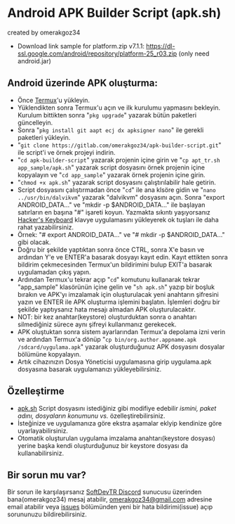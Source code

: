# Android APK Builder Script (apk.sh)
created by omerakgoz34

* Download link sample for platform.zip v7.1.1: https://dl-ssl.google.com/android/repository/platform-25_r03.zip
(only need android.jar)

## Android üzerinde APK oluşturma:

* Önce [Termux](https://play.google.com/store/apps/details?id=com.termux)'u yükleyin.
* Yüklendikten sonra Termux'u açın ve ilk kurulumu yapmasını bekleyin. Kurulum bittikten sonra "`pkg upgrade`" yazarak bütün paketleri güncelleyin.
* Sonra "`pkg install git aapt ecj dx apksigner nano`" ile gerekli paketleri yükleyin.
* "`git clone https://gitlab.com/omerakgoz34/apk-builder-script.git`" ile script'i ve örnek projeyi indirin.
* "`cd apk-builder-script`" yazarak projenin içine girin ve "`cp apt_tr.sh app_sample/apk.sh`" yazarak script dosyasını örnek projenin içine kopyalayın ve "`cd app_sample`" yazarak örnek projenin içine girin.
* "`chmod +x apk.sh`" yazarak script dosyasını çalıştırılabilir hale getirin.
* Script dosyasını çalıştırmadan önce "`cd`" ile ana klsöre gidin ve "`nano ../usr/bin/dalvikvm`" yazarak "dalvikvm" dosyasını açın. Sonra "export ANDROID_DATA..." ve "mkdir -p $ANDROID_DATA..." ile başlayan satırların en başına "#" işareti koyun. Yazmakta sıkıntı yaşıyorsanız [Hacker's Keyboard](https://play.google.com/store/apps/details?id=org.pocketworkstation.pckeyboard) klavye uygulamasını yükleyerek ok tuşları ile daha rahat yazabilirsiniz.
* Örnek: "# export ANDROID_DATA..." ve "# mkdir -p $ANDROID_DATA..." gibi olacak.
* Doğru bir şekilde yaptıktan sonra önce CTRL, sonra X'e basın ve ardından Y'e ve ENTER'a basarak dosyayı kayıt edin. Kayıt ettikten sonra bildirim çekmecesinden Termux'un bildirimini bulup EXIT'a basarak uygulamadan çıkış yapın.
* Ardından Termux'u tekrar açıp "`cd`" komutunu kullanarak tekrar "app_sample" klasörünün içine gelin ve "`sh apk.sh`" yazıp bir boşluk bırakın ve APK'yı imzalamak için oluşturulacak yeni anahtarın şifresini yazın ve ENTER ile APK oluşturma işlemini başlatın. İşlemleri doğru bir şekilde yaptıysanız hata mesajı almadan APK oluşturulacaktır.
* NOT: bir kez anahtar(keystore) oluşturduktan sonra o anahtarı silmediğiniz sürece aynı şifreyi kullanmanız gerekecek.
* APK oluştuktan sonra sistem ayarlarından Termux'a depolama izni verin ve ardından Termux'a dönüp "`cp bin/org.author.appname.apk /sdcard/uygulama.apk`" yazarak oluşturduğunuz APK dosyasını dosyalar bölümüne kopyalayın.
* Artık cihazınızın Dosya Yöneticisi uygulamasına girip uygulama.apk dosyasına basarak uygulamanızı yükleyebilirsiniz.

## Özelleştirme

* [apk.sh](https://gitlab.com/omerakgoz34/apk-builder-script/raw/master/apk_tr.sh) Script dosyasını istediğiniz gibi modifiye edebilir *ismini, paket adını, dosyaların konumunu vs.* özelleştirebilirsiniz.
* İsteğinize ve uygulamanıza göre ekstra aşamalar eklyip kendinize göre uyarlayabilirsiniz.
* Otomatik oluşturulan uygulama imzalama anahtarı(keystore dosyası) yerine başka kendi oluşturduğunuz bir keystore dosyası da kullanabilirsiniz.

## Bir sorun mu var?

Bir sorun ile karşılaşırsanız [SoftDevTR Discord](https://discord.gg/4aVWp5S) sunucusu üzerinden bana(omerakgoz34) mesaj atabilir, omerakgoz34@gmail.com adresine email atabilir veya [issues](https://gitlab.com/omerakgoz34/apk-builder-script/issues) bölümünden yeni bir hata bildirimi(issue) açıp sorununuzu bildirebilirsiniz.